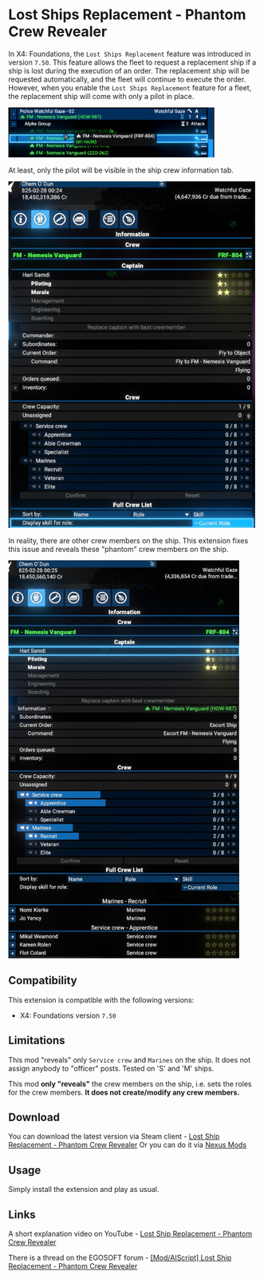 # Lost Ships Replacement - Phantom Crew Revealer

In X4: Foundations, the `Lost Ships Replacement` feature was introduced in version `7.50`.
This feature allows the fleet to request a replacement ship if a ship is lost during the execution of an order. The replacement ship will be requested automatically, and the fleet will continue to execute the order.
However, when you enable the `Lost Ships Replacement` feature for a fleet, the replacement ship will come with only a pilot in place.

![Replacement ship is coming](docs/images/replacement_ship_is_coming.png)

At least, only the pilot will be visible in the ship crew information tab.

![Empty crew on it](docs/images/replacement_ship_empty_crew.png)

In reality, there are other crew members on the ship. This extension fixes this issue and reveals these "phantom" crew members on the ship.

![Revealed "phantom" crew](docs/images/replacement_ship_revealed_crew.png)

## Compatibility

This extension is compatible with the following versions:

- X4: Foundations version `7.50`

## Limitations

This mod "reveals" only `Service crew` and `Marines` on the ship. It does not assign anybody to "officer" posts. Tested on 'S' and 'M' ships.

This mod **only "reveals"** the crew members on the ship, i.e. sets the roles for the crew members. **It does not create/modify any crew members.**

## Download

You can download the latest version via Steam client - [Lost Ship Replacement - Phantom Crew Revealer](https://steamcommunity.com/id/chemodun/myworkshopfiles/?appid=392160)
Or you can do it via [Nexus Mods](https://next.nexusmods.com/profile/ChemODun/mods?gameId=2659)

## Usage

Simply install the extension and play as usual.

## Links

A short explanation video on YouTube - [Lost Ship Replacement - Phantom Crew Revealer](https://www.youtube.com/watch?v=WM6ZbeVTh6E)

There is a thread on the EGOSOFT forum - [[Mod/AIScript] Lost Ship Replacement - Phantom Crew Revealer](https://forum.egosoft.com/viewtopic.php?t=470128)
